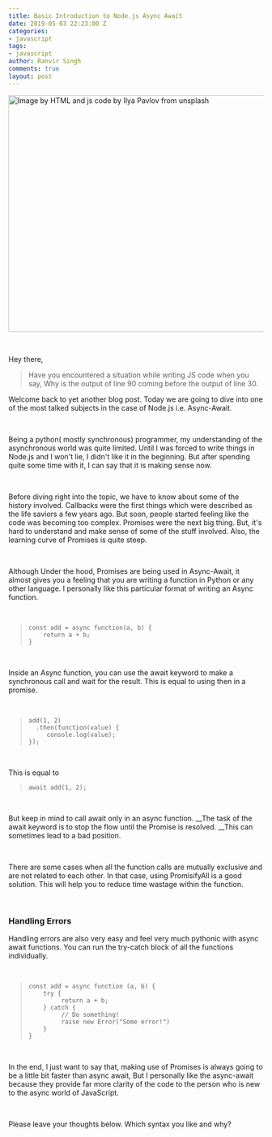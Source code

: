 ```yaml
---
title: Basic Introduction to Node.js Async Await
date: 2019-05-03 22:23:00 Z
categories:
- javascript
tags:
- javascript
author: Ranvir Singh
comments: true
layout: post
---
```


<img alt="Image by HTML and js code by Ilya Pavlov from unsplash" src="https://images.unsplash.com/photo-1461749280684-dccba630e2f6?ixlib=rb-1.2.1&amp;ixid=eyJhcHBfaWQiOjEyMDd9&amp;auto=format&amp;fit=crop&amp;w=800&amp;q=60" style="height:467px; width:700px"/>

&nbsp;

Hey there,
 
> Have you encountered a situation while writing JS code when you say, Why is the output of line 90 coming before the output of line 30.

Welcome back to yet another blog post. Today we are going to dive into one of the most talked subjects in the case of Node.js i.e. Async-Await.

&nbsp;

Being a python(&nbsp;mostly synchronous) programmer, my understanding of the asynchronous world was quite limited. Until I was forced to write things in Node.js and I won't lie, I didn't like it in the beginning. But after spending quite some time with it, I can say that it is making sense now.

&nbsp;

Before diving right into the topic, we have to know about some of the history involved. Callbacks were the first things which were described as the life saviors a few years ago. But soon, people started feeling like the code was becoming too complex. Promises were the next big thing. But, it's hard to understand and make sense of some of the stuff involved. Also, the learning curve of Promises is quite steep.

&nbsp;

Although Under the hood, Promises are being used in Async-Await,&nbsp;it almost gives you a feeling that you are writing a function in Python or any other language. I personally like this particular format of writing an Async function.

&nbsp;
>  
> 
>     
>     
>     const add = async function(a, b) {
>         return a + b;
>     }
> 
> 
&nbsp;

Inside an Async function, you can use the await keyword to make a synchronous call and wait for the result. This is equal to using then in a promise.&nbsp;

&nbsp;
>  
> 
>     
>     
>     add(1, 2)
>       .then(function(value) {
>          console.log(value); 
>     });
>     
> 
> 
&nbsp;

This is equal to&nbsp;

>  
> 
>     
>     
>     await add(1, 2);
> 
> 
&nbsp;

But keep in mind to call await only in an async function. __The task of the await keyword is to stop the flow until the Promise is resolved.&nbsp;__This can sometimes lead to a bad position.&nbsp;

&nbsp;

There are some cases when all the function calls are mutually exclusive and are not related to each other. In that case, using PromisifyAll is a good solution. This will help you to reduce time wastage within the function.

&nbsp;

### __Handling Errors__

Handling errors are also very easy and feel very much pythonic with async await functions. You can run the try-catch block of all the functions individually.

&nbsp;
>  
> 
>     
>     
>     const add = async function (a, b) {
>         try {
>              return a + b;
>         } catch {
>              // Do something!
>              raise new Error("Some error!")
>         }
>     }
> 
> 
&nbsp;

In the end, I just want to say that, making use of Promises is always going to be a little bit faster than async await, But I personally like the async-await because they provide far more clarity of the code to the person who is new to the async world of JavaScript.

&nbsp;

Please leave&nbsp;your thoughts below. Which syntax you like and why?

&nbsp;